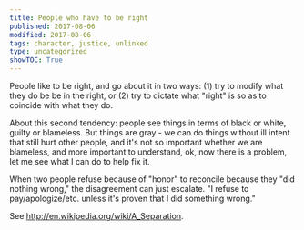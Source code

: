```yaml
---
title: People who have to be right
published: 2017-08-06
modified: 2017-08-06
tags: character, justice, unlinked
type: uncategorized
showTOC: True
---
```




People like to be right, and go about it in two ways: (1) try to modify what they do be be in the right, or (2) try to dictate what "right" is so as to coincide with what they do. 

About this second tendency: people see things in terms of black or white, guilty or blameless. But things are gray - we can do things without ill intent that still hurt other people, and it's not so important whether we are blameless, and more important to understand, ok, now there is a problem, let me see what I can do to help fix it.

When two people refuse because of "honor" to reconcile because they "did nothing wrong," the disagreement can just escalate. "I refuse to pay/apologize/etc. unless it's proven that I did something wrong."

See http://en.wikipedia.org/wiki/A_Separation.


